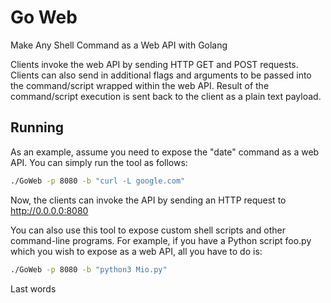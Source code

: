 # Go Web
Make Any Shell Command as a Web API with Golang

Clients invoke the web API by sending HTTP GET and POST requests. Clients can also send in additional flags and arguments to be passed into the command/script wrapped within the web API. Result of the command/script execution is sent back to the client as a plain text payload.

## Running 

As an example, assume you need to expose the "date" command as a web API. You can simply run the tool as follows:

```bash
./GoWeb -p 8080 -b "curl -L google.com"
```
Now, the clients can invoke the API by sending an HTTP request to http://0.0.0.0:8080


You can also use this tool to expose custom shell scripts and other command-line programs. For example, if you have a Python script foo.py which you wish to expose as a web API, all you have to do is:
```bash
./GoWeb -p 8080 -b "python3 Mio.py"
```
Last words
